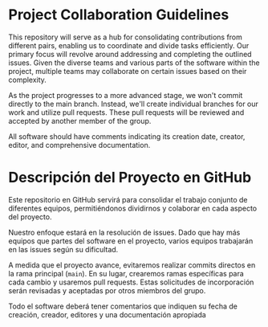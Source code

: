 # Project Collaboration Guidelines

This repository will serve as a hub for consolidating contributions from different pairs, enabling us to coordinate and divide tasks efficiently.
Our primary focus will revolve around addressing and completing the outlined issues. Given the diverse teams and various parts of the software within the project, multiple teams may collaborate on certain issues based on their complexity.

As the project progresses to a more advanced stage, we won't commit directly to the main branch. Instead, we'll create individual branches for our work and utilize pull requests. These pull requests will be reviewed and accepted by another member of the group.

All software should have comments indicating its creation date, creator, editor, and comprehensive documentation.

# Descripción del Proyecto en GitHub

Este repositorio en GitHub servirá para consolidar el trabajo conjunto de diferentes equipos, permitiéndonos dividirnos y colaborar en cada aspecto del proyecto.

Nuestro enfoque estará en la resolución de issues. Dado que hay más equipos que partes del software en el proyecto, varios equipos trabajarán en las issues según su dificultad.

A medida que el proyecto avance, evitaremos realizar commits directos en la rama principal (`main`). En su lugar, crearemos ramas específicas para cada cambio y usaremos pull requests. Estas solicitudes de incorporación serán revisadas y aceptadas por otros miembros del grupo.

Todo el software deberá tener comentarios que indiquen su fecha de creación, creador, editores y una documentación apropiada
